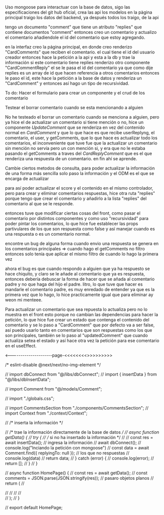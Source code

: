 Uso mongoose para interactuar con la base de datos, sigo las especificaciones
del git hub oficial,
crea las api
los modelos 
en la pàgina principal traigo los datos del backend, ya después todos los traigo, de la api

tengo un documento "comment" que tiene un atributo "replies" que contiene documentos "comment"
entonces creo un comentario y actualizo el comentario añadiendole el id del comentario que estoy agregando. 

en la interfaz creo la página principal, en donde creo renderizo "CardComments" que reciben el comentario.
el cual tiene el id del usuario creador entonces hace la petición a la api y esta a la db
y trae la información
si este comentario tiene replies renderizo otro componente "CardCommentReply" el se le pasa el id del comentario
ya que como dije replies es un array de id que hacen referencia a otros comentarios
entonces le paso el id, este hace la petición a la base de datos y renderiza
un "CardComment" y entonces así hago un tipo de recursividad.


To do:
    Hacer el formulario para crear un componente
    y el crud de los comentario

Testear el borrar comentario cuando se esta mencionando a alguien
    
No he testeado el borrar un comentario cuando se menciona a alguien, pero ya hice el de actualizar
un comentario si tiene mención o no, hice un componente *UpdateComment* que se renderiza en vez del contenido normal
en *CardComment* y que lo que hace es que recibe userReplyng, el comentario, el user, y getComments, que lo que hace es actualizar todo los comentarios,
el inconveniente que tuve fue que la actualizar un comentario sin mención no servía pero un con mención si,
y era que no le estaba pasando el getComments a traves del *CardReplyComment* que es el que renderiza
una respuesta de un comentario. en fin ahí se aprende.

Cambie ciertos metodos de consulta, para poder actualizar la información de una forma más sencilla
solo paso la información y el ODM es el que se encarga de actualizar

para así poder actualizar el score y el contenido en el mismo controlador,
pero para crear y eliminar comentarios respuestas, hice otra ruta "replies" porque tengo que crear el comentario
y añadirlo a la lista "replies" del comentario al que se le responde.

entonces tuve que modificar ciertas cosas del front, como pasar el comentario por distintos componentes
y como uso "recursividad" para poder pintar los comentarios, lo que hice fue establecer
las props partivulares de los que son respuesta como false y así manejar cuando es una respuesta o es un comentario normal.

encontre un bug de alguna forma cuando envio una respuesta se genera en los comentarios principales => cuando hago el getComments no filtro entonces solo tenía que aplicar el mismo filtro
de cuando lo hago la primera vez

ahora el bug es que cuando respondo a alguien que ya ha respuesto se hace chiquito, y
claro se le añade al comentario que ya es respuesta, entonces debería debuscar la forma
de hacer que se añada al comentario padre y no que haga del hijo el padre.
    litro, lo que tuve que hacer es mandarle el comentario padre, es muy enredado de entender
    ya que es la primera vez que lo hago, lo hice practicamente igual que para eliminar
    ay weon mi menteee.

Para actualizar un comentario que sea repuesta lo actualiza pero no lo muestra en el front
esto porque no cambian  las dependencias para hacer la petición, lo que hice fue crear un estado
que contenga el contenido del comentario y se lo paso a "CardComment" que por defecto va a ser false,
así puedo usarlo tanto en comentarios que son respuestas como los que son principales, también se lo paso al "updatedComment" que cuando actualiza setea el estado
y así hace otra vez la petición para ese comentario en el useEffect.



<---------------------page-<<<<<<<<>>>>>>>>>

/* eslint-disable @next/next/no-img-element */

// import dbConnect from "@/libs/dbConnect";
// import { insertData } from "@/libs/dbInsertData";

// import Comment from "@/models/Comment";

// import "./globals.css";

// import CommentsSection from "./components/CommentsSection";
// import Context from "./context/Context";

// /* inserta la información */

// /* trae la información directamente de la base de datos */
// async function getData() {
//   try {
//     /* si no ha insertado la información */
//     // const res = await insertData(); // ingresa la información
//     await dbConnect();
//     console.log("Inciando la petición con mongoose")
//     const data = await Comment.find({ replyingTo: null }); // los que no respuestas
//     console.log(data)
//     return data;
//   } catch (error) {
//     console.log(error);
//     return [];
//   }
// }

// async function HomePage() {
//   const res = await getData();
//   const comments = JSON.parse(JSON.stringify(res)); // pasaro objetos planos
//   return (
//     <div className="app">
//       <Context>
//         <CommentsSection initialComments={comments} />
//       </Context>
//     </div>
//   );
// }

// export default HomePage;